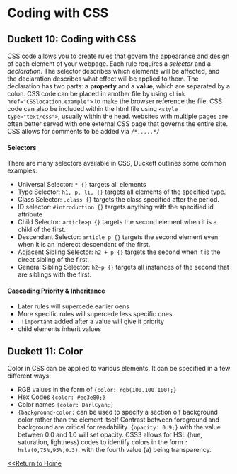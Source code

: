 # Coding with CSS

## Duckett 10: Coding with CSS
CSS code allows you to create rules that govern the appearance and design of each element of your webpage. 
Each rule requires a *selector* and a *declaration*. The selector describes which elements will be affected, and the declaration describes what effect will be applied to them. 
The declaration has two parts: a **property** and a **value**, which are separated by a colon. 
CSS code can be placed in another file by using `<link href="CSSlocation.example">` to make the browser reference the file. 
CSS code can also be included within the html file using `<style type="text/css">`, usually within the head. websites with multiple pages are often better served with one external CSS page that governs the entire site. 
CSS allows for comments to be added via `/*.....*/`
#### Selectors
There are many selectors available in CSS, Duckett outlines some common examples:
- Universal Selector: `* {}` targets all elements
- Type Selector: `h1, p, li, {}` targets all elements of the specified type. 
- Class Selector: `.class {}` targets the class specified after the period. 
- ID selector: `#introduction {}` targets anything with the specified id attribute
- Child Selector: `article>p {}` targets the second element when it is a child of the first. 
- Descendant Selector: `article p {}` targets the second element even when it is an inderect descendant of the first. 
- Adjacent Sibling Selector: `h2 + p {}` targets the second when it is the direct sibling of the first. 
- General Sibling Selector: `h2~p {}` targets all instances of the second that are siblings with the first. 
#### Cascading Priority & Inheritance
- Later rules will supercede earlier oens
- More specific rules will supercede less specific ones
- ` !important` added after a value will give it priority
- child elements inherit values

## Duckett 11: Color
Color in CSS can be applied to various elements. It can be specified in a few different ways: 
- RGB values in the form of `{color: rgb(100.100.100);}` 
- Hex Codes `{color: #ee3e80;}`
- Color names `{color: DarlCyan;}`
- `{background-color:` can be used to specify a section o f background color rather than the element itself
Contrast between foreground and background are critical for readability. `{opacity: 0.9;}` with the value between 0.0 and 1.0 will set opacity. 
CSS3 allows for HSL (hue, saturation, lightness) codes to identify colors in the form `: hsla(0,75%,95%,0.3)`, with the fourth value (a) being transparency. 



[<<Return to Home](../README.md)
